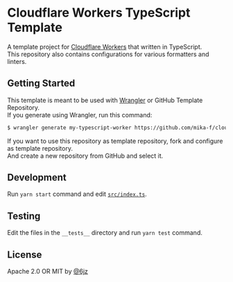 # Cloudflare Workers TypeScript Template

A template project for [Cloudflare Workers](https://developers.cloudflare.com/workers/) that written in TypeScript.  
This repository also contains configurations for various formatters and linters.

## Getting Started

This template is meant to be used with [Wrangler](https://github.com/cloudflare/wrangler) or GitHub Template Repository.  
If you generate using Wrangler, run this command:

```bash
$ wrangler generate my-typescript-worker https://github.com/mika-f/cloudflare-workers-typescript-template.git
```

If you want to use this repository as template repository, fork and configure as template repository.  
And create a new repository from GitHub and select it.

## Development

Run `yarn start` command and edit [`src/index.ts`](src/index.ts).

## Testing

Edit the files in the `__tests__` directory and run `yarn test` command.


## License

Apache 2.0 OR MIT by [@6jz](https://twitter.com/6jz)
